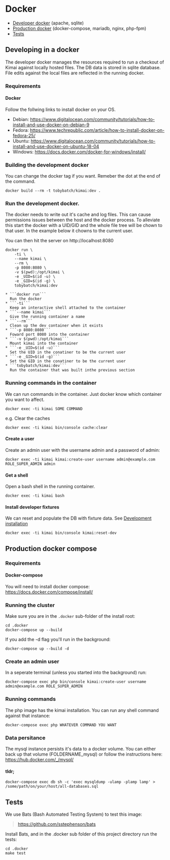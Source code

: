# Docker

 * [Developer docker](#developing-in-a-docker) (apache, sqlite)
 * [Production docker](#production-docker-compose) (docker-compose, mariadb, nginx, php-fpm)
 * [Tests](#tests)

## Developing in a docker

The developer docker manages the resources required to run a checkout of Kimai against locally hosted files.  The DB data is stored in sqlite database.  File edits against the local files are reflected in the running docker.

### Requirements

#### Docker

Follow the follwing links to install docker on your OS.

 * Debian: https://www.digitalocean.com/community/tutorials/how-to-install-and-use-docker-on-debian-9
 * Fedora: https://www.techrepublic.com/article/how-to-install-docker-on-fedora-25/
 * Ubuntu: https://www.digitalocean.com/community/tutorials/how-to-install-and-use-docker-on-ubuntu-18-04
 * Windows: https://docs.docker.com/docker-for-windows/install/

### Building the development docker

You can change the docker tag if you want. Remeber the dot at the end of the command.

    docker build --rm -t tobybatch/kimai:dev .

### Run the development docker.

The docker needs to write out it's cache and log files.  This can cause permissions issues between the host and the docker process.  To alleviate this start the docker with a UID/GID and the whole file tree will be chown to that user.  In the example below it chowns to the current user.

You can then hit the server on http://localhost:8080

    docker run \
        -ti \
        --name kimai \
        --rm \
        -p 8080:8080 \
        -v $(pwd):/opt/kimai \
        -e _UID=$(id -u) \
        -e _GID=$(id -g) \
        tobybatch/kimai:dev

    * ```docker run```
      Run the docker
    * ```-ti```
      Keep an interactive shell attached to the container
    * ```--name kimai```
      Give the running container a name
    * ```--rm```
      Clean up the dev container when it exists
    * ```-p 8080:8080```
      Foward port 8080 into the container
    * ```-v $(pwd):/opt/kimai```
      Mount kimai into the container
    * ```-e _UID=$(id -u)```
      Set the UID in the conatiner to be the current user
    * ```-e _GID=$(id -g)```
      Set the GID in the conatiner to be the current user
    * ```tobybatch/kimai:dev```
      Run the container that was built inthe previous section

### Running commands in the container

We can run commands in the container.  Just docker know which container you want to affect.

    docker exec -ti kimai SOME COMMAND

e.g. Clear the caches

    docker exec -ti kimai bin/console cache:clear

#### Create a user

Create an admin user with the username admin and a password of admin:

    docker exec -ti kimai kimai:create-user username admin@example.com ROLE_SUPER_ADMIN admin

#### Get a shell

Open a bash shell in the running container.

    docker exec -ti kimai bash

#### Install developer fixtures

We can reset and populate the DB with fixture data.  See [Development installation](installation.md#development-installation)

    docker exec -ti kimai bin/console kimai:reset-dev

## Production docker compose

### Requirements

#### Docker-compose

You will need to install docker compose: https://docs.docker.com/compose/install/

### Running the cluster

Make sure you are in the ```.docker``` sub-folder of the install root:

    cd .docker
    docker-compose up --build

If you add the -d flag you'll run in the background:

    docker-compose up --build -d

### Create an admin user

In a seperate terminal (unless you started into the background) run:

    docker-compose exec php bin/console kimai:create-user username admin@example.com ROLE_SUPER_ADMIN

### Running commands

The php image has the kimai installation.  You can run any shell command against that instance:

    docker-compose exec php WHATEVER COMMAND YOU WANT

### Data persitance

The mysql instance persists it's data to a docker volume.  You can either back up that volume (FOLDERNAME_mysql) or follow the instructions here: https://hub.docker.com/_/mysql/

#### tldr;


    docker-compose exec db sh -c 'exec mysqldump -ulamp -plamp lamp' > /some/path/on/your/host/all-databases.sql

## Tests

We use Bats (Bash Automated Testing System) to test this image:

> https://github.com/sstephenson/bats

Install Bats, and in the .docker sub folder of this project directory run the tests:

    cd .docker
    make test
